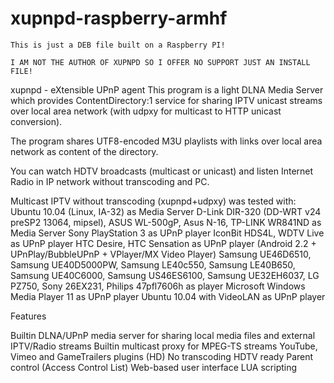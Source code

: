xupnpd-raspberry-armhf
======================

``````````````
This is just a DEB file built on a Raspberry PI!

I AM NOT THE AUTHOR OF XUPNPD SO I OFFER NO SUPPORT JUST AN INSTALL FILE!

``````````````

xupnpd - eXtensible UPnP agent
This program is a light DLNA Media Server which provides ContentDirectory:1 service for sharing IPTV unicast streams over local area network (with udpxy for multicast to HTTP unicast conversion).

The program shares UTF8-encoded M3U playlists with links over local area network as content of the directory.

You can watch HDTV broadcasts (multicast or unicast) and listen Internet Radio in IP network without transcoding and PC.



Multicast IPTV without transcoding (xupnpd+udpxy) was tested with:
Ubuntu 10.04 (Linux, IA-32) as Media Server
D-Link DIR-320 (DD-WRT v24 preSP2 13064, mipsel), ASUS WL-500gP, Asus N-16, TP-LINK WR841ND as Media Server
Sony PlayStation 3 as UPnP player
IconBit HDS4L, WDTV Live as UPnP player
HTC Desire, HTC Sensation as UPnP player (Android 2.2 + UPnPlay/BubbleUPnP + VPlayer/MX Video Player)
Samsung UE46D6510, Samsung UE40D5000PW, Samsung LE40c550, Samsung LE40B650, Samsung UE40C6000, Samsung US46ES6100, Samsung UE32EH6037, LG PZ750, Sony 26EX231, Philips 47pfl7606h as player
Microsoft Windows Media Player 11 as UPnP player
Ubuntu 10.04 with VideoLAN as UPnP player


Features

Builtin DLNA/UPnP media server for sharing local media files and external IPTV/Radio streams
Builtin multicast proxy for MPEG-TS streams
YouTube, Vimeo and GameTrailers plugins (HD)
No transcoding
HDTV ready
Parent control (Access Control List)
Web-based user interface
LUA scripting
